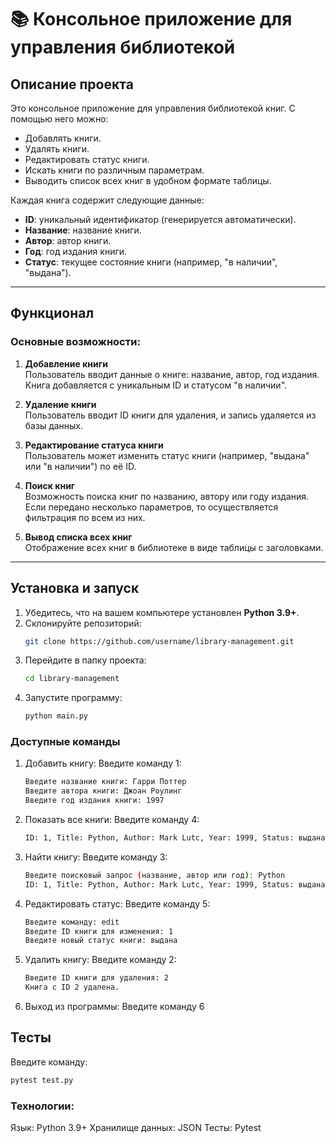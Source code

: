 # 📚 Консольное приложение для управления библиотекой

## Описание проекта
Это консольное приложение для управления библиотекой книг. С помощью него можно:
- Добавлять книги.
- Удалять книги.
- Редактировать статус книги.
- Искать книги по различным параметрам.
- Выводить список всех книг в удобном формате таблицы.

Каждая книга содержит следующие данные:
- **ID**: уникальный идентификатор (генерируется автоматически).
- **Название**: название книги.
- **Автор**: автор книги.
- **Год**: год издания книги.
- **Статус**: текущее состояние книги (например, "в наличии", "выдана").

---

## Функционал
### Основные возможности:
1. **Добавление книги**  
   Пользователь вводит данные о книге: название, автор, год издания. Книга добавляется с уникальным ID и статусом "в наличии".

2. **Удаление книги**  
   Пользователь вводит ID книги для удаления, и запись удаляется из базы данных.

3. **Редактирование статуса книги**  
   Пользователь может изменить статус книги (например, "выдана" или "в наличии") по её ID.

4. **Поиск книг**  
   Возможность поиска книг по названию, автору или году издания. Если передано несколько параметров, то осуществляется фильтрация по всем из них.

5. **Вывод списка всех книг**  
   Отображение всех книг в библиотеке в виде таблицы с заголовками.

---

## Установка и запуск

1. Убедитесь, что на вашем компьютере установлен **Python 3.9+**.
2. Склонируйте репозиторий:
   ```bash
   git clone https://github.com/username/library-management.git
3. Перейдите в папку проекта:
   ```bash
   cd library-management
4. Запустите программу:
   ```bash
   python main.py

### Доступные команды
1. Добавить книгу: Введите команду 1:
   ```bash
   Введите название книги: Гарри Поттер
   Введите автора книги: Джоан Роулинг
   Введите год издания книги: 1997

2. Показать все книги: Введите команду 4:

   ```bash
   ID: 1, Title: Python, Author: Mark Lutc, Year: 1999, Status: выдана

3. Найти книгу: Введите команду 3:

   ```bash
   Введите поисковый запрос (название, автор или год): Python
   ID: 1, Title: Python, Author: Mark Lutc, Year: 1999, Status: выдана

4. Редактировать статус: Введите команду 5:

   ```bash
   Введите команду: edit
   Введите ID книги для изменения: 1
   Введите новый статус книги: выдана

5. Удалить книгу: Введите команду 2:

   ```bash
   Введите ID книги для удаления: 2
   Книга с ID 2 удалена.

6. Выход из программы: Введите команду 6

## Тесты
 Введите команду:
   ```bash
   pytest test.py
   ```

### Технологии:
   Язык: Python 3.9+
   Хранилище данных: JSON
   Тесты: Pytest








